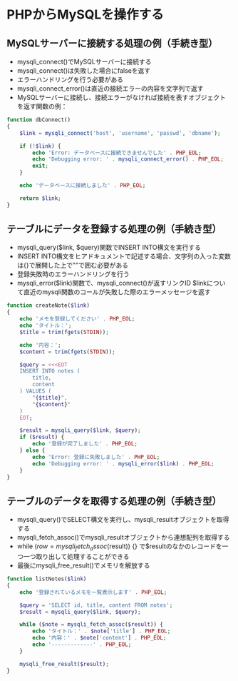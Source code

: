 # PHPからMySQLを操作する

## MySQLサーバーに接続する処理の例（手続き型）
- mysqli_connect()でMySQLサーバーに接続する
- mysqli_connect()は失敗した場合にfalseを返す
- エラーハンドリングを行う必要がある
- mysqli_connect_error()は直近の接続エラーの内容を文字列で返す
- MySQLサーバーに接続し、接続エラーがなければ接続を表すオブジェクトを返す関数の例：
```PHP
function dbConnect()
{
    $link = mysqli_connect('host', 'username', 'passwd', 'dbname');

    if (!$link) {
        echo 'Error: データベースに接続できませんでした' . PHP_EOL;
        echo 'Debugging error: ' . mysqli_connect_error() . PHP_EOL;
        exit;
    }

    echo 'データベースに接続しました' . PHP_EOL;

    return $link;
}
```

## テーブルにデータを登録する処理の例（手続き型）
- mysqli_query($link, $query)関数でINSERT INTO構文を実行する
- INSERT INTO構文をヒアドキュメントで記述する場合、文字列の入った変数は{}で展開した上で""で囲む必要がある
- 登録失敗時のエラーハンドリングを行う
- mysqli_error($link)関数で、mysqli_connect()が返すリンクID $linkについて直近のmysqli関数のコールが失敗した際のエラーメッセージを返す
```PHP
function createNote($link)
{
    echo 'メモを登録してください' . PHP_EOL;
    echo 'タイトル：';
    $title = trim(fgets(STDIN));

    echo '内容：';
    $content = trim(fgets(STDIN));

    $query = <<<EOT
    INSERT INTO notes (
        title,
        content
    ) VALUES (
        "{$title}",
        "{$content}"
    )
    EOT;

    $result = mysqli_query($link, $query);
    if ($result) {
        echo '登録が完了しました' . PHP_EOL;
    } else {
        echo 'Error: 登録に失敗しました' . PHP_EOL;
        echo 'Debugging error: ' . mysqli_error($link) . PHP_EOL;
    }
}
```

## テーブルのデータを取得する処理の例（手続き型）
- mysqli_query()でSELECT構文を実行し、mysqli_resultオブジェクトを取得する
- mysqli_fetch_assoc()でmysqli_resultオブジェクトから連想配列を取得する
- while ($row = mysqli_fetch_assoc($result)) {} で$resultのなかのレコードを一つ一つ取り出して処理することができる
- 最後にmysqli_free_result()でメモリを解放する
```PHP
function listNotes($link)
{
    echo '登録されているメモを一覧表示します' . PHP_EOL;

    $query = 'SELECT id, title, content FROM notes';
    $result = mysqli_query($link, $query);

    while ($note = mysqli_fetch_assoc($result)) {
        echo 'タイトル：' . $note['title'] . PHP_EOL;
        echo '内容：' . $note['content'] . PHP_EOL;
        echo '-------------' . PHP_EOL;
    }

    mysqli_free_result($result);
}
```
